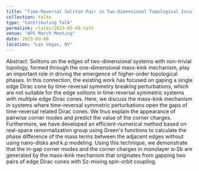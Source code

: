 ```yaml
---
title: "Time-Reversal Soliton Pair in Two-Dimensional Topological Insulating Systems"
collection: talks
type: "Contributing Talk"
permalink: /talks/2023-03-08-talk
venue: "APS March Meeting"
date: 2023-03-08
location: "Las Vegas, NV"
---
```


Abstract: Solitons on the edges of two-dimensional systems with non-trivial topology, formed through the one-dimensional mass-kink mechanism, play an important role in driving the emergence of higher-order topological phases. In this connection, the existing work has focused on gaping a single edge Dirac cone by time-reversal symmetry breaking perturbations, which are not suitable for the edge solitons in time-reversal symmetric systems with multiple edge Dirac cones. Here, we discuss the mass-kink mechanism in systems where time-reversal symmetric perturbations open the gaps of time-reversal related Dirac cones. We thus explain the appearance of pairwise corner modes and predict the value of the corner charges. Furthermore, we have developed an efficient-numerical method based on real-space renormalization group using Green's functions to calculate the phase difference of the mass terms between the adjacent edges without using nano-disks and k.p modeling. Using this technique, we demonstrate that the in-gap corner modes and the corner charges in monolayer α-Sb are generated by the mass-kink mechanism that originates from gapping two pairs of edge Dirac cones with Sz-mixing spin-orbit coupling.
